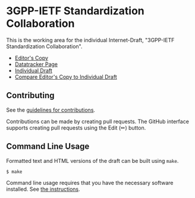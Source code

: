 # 3GPP-IETF Standardization Collaboration

This is the working area for the individual Internet-Draft, "3GPP-IETF Standardization Collaboration".

* [Editor's Copy](https://SpencerDawkins.github.io/rfc3113bis/#go.draft-dawkins-iab-rfc3113bis.html)
* [Datatracker Page](https://datatracker.ietf.org/doc/draft-dawkins-iab-rfc3113bis)
* [Individual Draft](https://datatracker.ietf.org/doc/html/draft-dawkins-iab-rfc3113bis)
* [Compare Editor's Copy to Individual Draft](https://SpencerDawkins.github.io/rfc3113bis/#go.draft-dawkins-iab-rfc3113bis.diff)


## Contributing

See the
[guidelines for contributions](https://github.com/SpencerDawkins/rfc3113bis/blob/main/CONTRIBUTING.md).

Contributions can be made by creating pull requests.
The GitHub interface supports creating pull requests using the Edit (✏) button.


## Command Line Usage

Formatted text and HTML versions of the draft can be built using `make`.

```sh
$ make
```

Command line usage requires that you have the necessary software installed.  See
[the instructions](https://github.com/martinthomson/i-d-template/blob/main/doc/SETUP.md).


